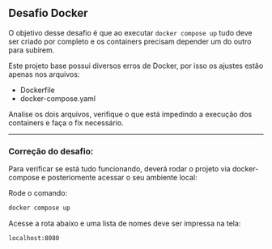 
## Desafio Docker

O objetivo desse desafio é que ao executar `docker compose up` tudo deve ser criado por completo e os containers precisam depender um do outro para subirem.

Este projeto base possui diversos erros de Docker, por isso os ajustes estão apenas nos arquivos:
- Dockerfile
- docker-compose.yaml

Analise os dois arquivos, verifique o que está impedindo a execução dos containers e faça o fix necessário.

---

### Correção do desafio:

Para verificar se está tudo funcionando, deverá rodar o projeto via docker-compose e posteriomente acessar o seu ambiente local:

Rode o comando:

```bash
docker compose up
```

Acesse a rota abaixo e uma lista de nomes deve ser impressa na tela:

```
localhost:8080
```
